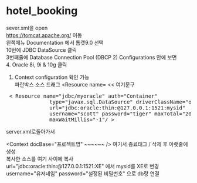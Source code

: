 # hotel_booking

sever.xml을 open <br>
https://tomcat.apache.org/  이동 <br>
왼쪽메뉴 Documentation 에서 톰캣9.0 선택 <br>
10번에 JDBC DataSource 클릭<br>
3번째줄에 Database Connection Pool (DBCP 2) Configurations 안에 보면 <br>
4. Oracle 8i, 9i & 10g 클릭<br>
1. Context configuration 확인 가능<br>
파란박스 소스 드래그 <Resource name= << 여기문구
<pre> < Resource name="jdbc/myoracle" auth="Container"
              type="javax.sql.DataSource" driverClassName="oracle.jdbc.OracleDriver"
              url="jdbc:oracle:thin:@127.0.0.1:1521:mysid"
              username="scott" password="tiger" maxTotal="20" maxIdle="10"
              maxWaitMillis="-1"/ > </pre>
              
 server.xml로돌아가서 

<Context docBase="프로젝트명" ~~~~~~ /> 여기서 종료태그 / 삭제 후 아랫줄에 </Context> 생성 <br>
복사한 소스를  여기 사이에 복사   </Context> <br>
 url="jdbc:oracle:thin:@127.0.0.1:1521:XE"  에서 mysid를 XE로 변경 <br>
 username="유저네임" password="설정된 비밀번호" 으로 db랑 연결 <br>
